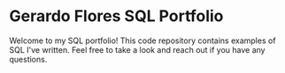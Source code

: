 # Gerardo Flores SQL Portfolio
Welcome to my SQL portfolio! This code repository contains examples of SQL I've written. Feel free to take a look and reach out if you have any questions.
